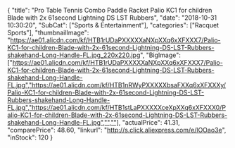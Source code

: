 {
	"title": "Pro Table Tennis Combo Paddle Racket Palio KC1 for children Blade with 2x 61second Lightning DS LST Rubbers",
	"date": "2018-10-31 10:30:20",
	"SubCat": ["Sports & Entertainment"],
	"categories": ["Racquet Sports"],
	"thumbnailImage": "https://ae01.alicdn.com/kf/HTB1rUDaPXXXXXaNXpXXq6xXFXXX7/Palio-KC1-for-children-Blade-with-2x-61second-Lightning-DS-LST-Rubbers-shakehand-Long-Handle-FL.jpg_220x220.jpg",
	"BigImage": ["https://ae01.alicdn.com/kf/HTB1rUDaPXXXXXaNXpXXq6xXFXXX7/Palio-KC1-for-children-Blade-with-2x-61second-Lightning-DS-LST-Rubbers-shakehand-Long-Handle-FL.jpg","https://ae01.alicdn.com/kf/HTB1nRWyPXXXXXbsaFXXq6xXFXXXy/Palio-KC1-for-children-Blade-with-2x-61second-Lightning-DS-LST-Rubbers-shakehand-Long-Handle-FL.jpg","https://ae01.alicdn.com/kf/HTB1stLaPXXXXXceXpXXq6xXFXXX0/Palio-KC1-for-children-Blade-with-2x-61second-Lightning-DS-LST-Rubbers-shakehand-Long-Handle-FL.jpg","",""],
	"actualPrice": 41.31,
	"comparePrice": 48.60,
	"linkurl": "http://s.click.aliexpress.com/e/lOOao3e",
	"inStock": 120
}
